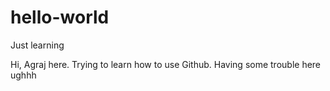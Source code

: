 # hello-world
Just learning

Hi, 
Agraj here. Trying to learn how to use Github. Having some trouble here ughhh
